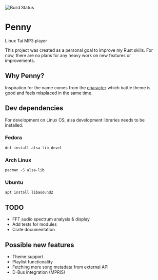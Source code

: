 ![Build Status](https://github.com/Kryszak/penny/actions/workflows/test.yml/badge.svg)
# Penny
Linux Tui MP3 player

This project was created as a personal goal to improve my Rust skills. For now, there are no plans for any heavy work on new features or improvements. 

## Why Penny?
Inspiration for the name comes from the [character](https://bulbapedia.bulbagarden.net/wiki/Penny) which battle theme is good and feels misplaced in the same time. 

## Dev dependencies
For development on Linux OS, alsa development libraries needs to be installed.

### Fedora
```
dnf install alsa-lib-devel
```
### Arch Linux
```
pacman -S alsa-lib
```
### Ubuntu
```
apt install libasound2
```

## TODO
- FFT audio spectrum analysis & display
- Add tests for modules
- Crate documentation

## Possible new features
- Theme support
- Playlist functionality
- Fetching more song metadata from external API
- D-Bus integration (MPRIS)
